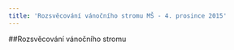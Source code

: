 ```yaml
---
title: 'Rozsvěcování vánočního stromu MŠ - 4. prosince 2015'
---
```


##Rozsvěcování vánočního stromu